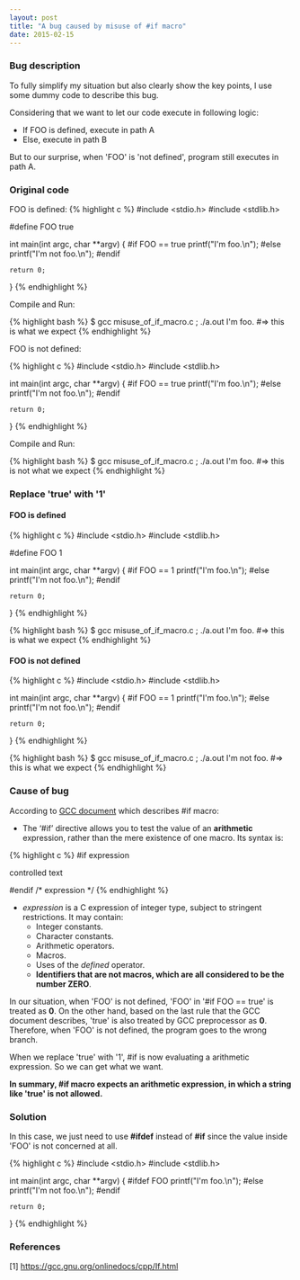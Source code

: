 ```yaml
---
layout: post
title: "A bug caused by misuse of #if macro"
date: 2015-02-15
---
```


### Bug description

To fully simplify my situation but also clearly show the key points, I use some dummy code to describe this bug.

Considering that we want to let our code execute in following logic:

* If FOO is defined, execute in path A
* Else, execute in path B

But to our surprise, when 'FOO' is 'not defined', program still executes in path A.

### Original code

FOO is defined:
{% highlight c %}
#include <stdio.h>
#include <stdlib.h>

#define FOO	true

int main(int argc, char **argv)
{
#if FOO == true
	printf("I'm foo.\n");
#else
	printf("I'm not foo.\n");
#endif

	return 0;
}
{% endhighlight %}

Compile and Run:

{% highlight bash %}
$ gcc misuse_of_if_macro.c ; ./a.out
I'm foo.
#=> this is what we expect
{% endhighlight %}

FOO is not defined:

{% highlight c %}
#include <stdio.h>
#include <stdlib.h>

int main(int argc, char **argv)
{
#if FOO == true
	printf("I'm foo.\n");
#else
	printf("I'm not foo.\n");
#endif

	return 0;
}
{% endhighlight %}

Compile and Run:

{% highlight bash %}
$ gcc misuse_of_if_macro.c ; ./a.out
I'm foo.
#=> this is not what we expect
{% endhighlight %}

### Replace 'true' with '1'

#### FOO is defined
{% highlight c %}
#include <stdio.h>
#include <stdlib.h>

#define FOO	1

int main(int argc, char **argv)
{
#if FOO == 1
	printf("I'm foo.\n");
#else
	printf("I'm not foo.\n");
#endif

	return 0;
}
{% endhighlight %}

{% highlight bash %}
$ gcc misuse_of_if_macro.c ; ./a.out
I'm foo.
#=> this is what we expect
{% endhighlight %}

#### FOO is not defined

{% highlight c %}
#include <stdio.h>
#include <stdlib.h>

int main(int argc, char **argv)
{
#if FOO == 1
	printf("I'm foo.\n");
#else
	printf("I'm not foo.\n");
#endif

	return 0;
}
{% endhighlight %}

{% highlight bash %}
$ gcc misuse_of_if_macro.c ; ./a.out
I'm not foo.
#=> this is what we expect
{% endhighlight %}

### Cause of bug

According to [GCC document](https://gcc.gnu.org/onlinedocs/cpp/If.html) which describes #if macro:

* The ‘#if’ directive allows you to test the value of an __arithmetic__ expression, rather than the mere existence of one macro. Its syntax is:

{% highlight c %}
#if expression

controlled text

#endif /* expression */
{% endhighlight %}

* _expression_ is a C expression of integer type, subject to stringent restrictions. It may contain:
  * Integer constants.
  * Character constants.
  * Arithmetic operators.
  * Macros.
  * Uses of the _defined_ operator.
  * __Identifiers that are not macros, which are all considered to be the number ZERO__.

In our situation, when 'FOO' is not defined, 'FOO' in '#if FOO == true' is treated as __0__. On the other hand, based on the last rule that the GCC document describes, 'true' is also treated by GCC preprocessor as __0__. Therefore, when 'FOO' is not defined, the program goes to the wrong branch.

When we replace 'true' with '1', #if is now evaluating a arithmetic expression. So we can get what we want.

__In summary, #if macro expects an arithmetic expression, in which a string like 'true' is not allowed.__

### Solution

In this case, we just need to use __#ifdef__ instead of __#if__ since the value inside 'FOO' is not concerned at all.

{% highlight c %}
#include <stdio.h>
#include <stdlib.h>

int main(int argc, char **argv)
{
#ifdef FOO
	printf("I'm foo.\n");
#else
	printf("I'm not foo.\n");
#endif

	return 0;
}
{% endhighlight %}

### References
[1] <https://gcc.gnu.org/onlinedocs/cpp/If.html>
